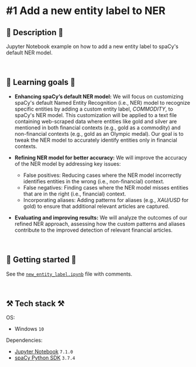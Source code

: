 # #1 Add a new entity label to NER

## 📖 Description 📖

Jupyter Notebook example on how to add a new entity label to spaCy's default NER model.

<br>

## 🧠 Learning goals 🧠

- **Enhancing spaCy’s default NER model:** We will focus on customizing spaCy's default Named Entity Recognition (i.e., NER) model to recognize specific entities by adding a custom entity label, *COMMODITY*, to spaCy's NER model. This customization will be applied to a text file containing web-scraped data where entities like gold and silver are mentioned in both financial contexts (e.g., gold as a commodity) and non-financial contexts (e.g., gold as an Olympic medal). Our goal is to tweak the NER model to accurately identify entities only in financial contexts.

- **Refining NER model for better accuracy:** We will improve the accuracy of the NER model by addressing key issues:

    - False positives: Reducing cases where the NER model incorrectly identifies entities in the wrong (i.e., non-financial) context.
    - False negatives: Finding cases where the NER model misses entities that are in the right (i.e., financial) context.
    - Incorporating aliases: Adding patterns for aliases (e.g., *XAU/USD* for gold) to ensure that additional relevant articles are captured.

- **Evaluating and improving results:** We will analyze the outcomes of our refined NER approach, assessing how the custom patterns and aliases contribute to the improved detection of relevant financial articles.

<br>

## 🚀 Getting started 🚀

See the <a href="https://github.com/rokbenko/ai-playground/blob/main/spacy-tutorials/1-Add_new_entity_label_to_NER/new_entity_label.ipynb">`new_entity_label.ipynb`</a> file with comments.

<br>

## ⚒️ Tech stack ⚒️

OS:

- Windows `10`

Dependencies:

- [Jupyter Notebook](https://jupyter.org/) `7.1.0`
- [spaCy Python SDK](https://pypi.org/project/spacy/) `3.7.4`
